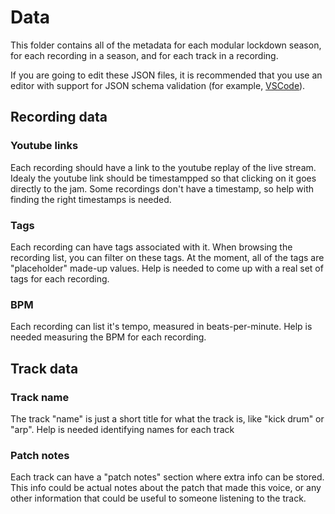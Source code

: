# Data

This folder contains all of the metadata for each modular lockdown
season, for each recording in a season, and for each track in a
recording.

If you are going to edit these JSON files, it is recommended that you use an editor
with support for JSON schema validation (for example, [VSCode](https://code.visualstudio.com/)).

## Recording data

### Youtube links
Each recording should have a link to the youtube replay of the
live stream.  Idealy the youtube link should be timestampped so
that clicking on it goes directly to the jam.  Some recordings
don't have a timestamp, so help with finding the right timestamps
is needed.

### Tags

Each recording can have tags associated with it.  When browsing the recording
list, you can filter on these tags.  At the moment, all of the tags are
"placeholder" made-up values.  Help is needed to come up with a real set
of tags for each recording.

### BPM

Each recording can list it's tempo, measured in beats-per-minute.  Help is needed
measuring the BPM for each recording.

## Track data

### Track name
The track "name" is just a short title for what the track is, like "kick drum" or
"arp".  Help is needed identifying names for each track

### Patch notes
Each track can have a "patch notes" section where extra info can be stored.  This
info could be actual notes about the patch that made this voice, or any other
information that could be useful to someone listening to the track.







